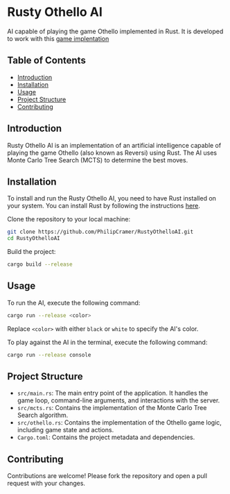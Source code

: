 # Rusty Othello AI

AI capable of playing the game Othello implemented in Rust. It is developed to work with this [game implentation](https://github.com/Kraminius/OthelloAI)

## Table of Contents
- [Introduction](#introduction)
- [Installation](#installation)
- [Usage](#usage)
- [Project Structure](#project-structure)
- [Contributing](#contributing)

## Introduction
Rusty Othello AI is an implementation of an artificial intelligence capable of playing the game Othello (also known as Reversi) using Rust. The AI uses Monte Carlo Tree Search (MCTS) to determine the best moves.

## Installation
To install and run the Rusty Othello AI, you need to have Rust installed on your system. You can install Rust by following the instructions [here](https://www.rust-lang.org/tools/install).

Clone the repository to your local machine:
```sh
git clone https://github.com/PhilipCramer/RustyOthelloAI.git
cd RustyOthelloAI
```

Build the project:
```sh
cargo build --release
```

## Usage
To run the AI, execute the following command:
```sh
cargo run --release <color>
```
Replace `<color>` with either `black` or `white` to specify the AI's color.


To play against the AI in the terminal, execute the following command:
```sh
cargo run --release console
```

## Project Structure
- `src/main.rs`: The main entry point of the application. It handles the game loop, command-line arguments, and interactions with the server.
- `src/mcts.rs`: Contains the implementation of the Monte Carlo Tree Search algorithm.
- `src/othello.rs`: Contains the implementation of the Othello game logic, including game state and actions.
- `Cargo.toml`: Contains the project metadata and dependencies.

## Contributing
Contributions are welcome! Please fork the repository and open a pull request with your changes.
